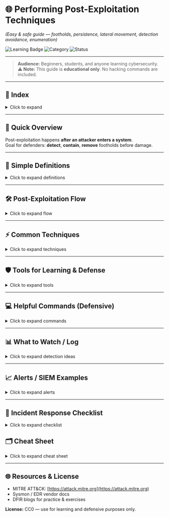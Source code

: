 # 🌐 Performing Post-Exploitation Techniques  
*(Easy & safe guide — footholds, persistence, lateral movement, detection avoidance, enumeration)*

![Learning Badge](https://img.shields.io/badge/Learning-Day39-blue)
![Category](https://img.shields.io/badge/Category-Cybersecurity-green)
![Status](https://img.shields.io/badge/Status-Active-lightgrey)

---

> **Audience:** Beginners, students, and anyone learning cybersecurity.  
> **⚠️ Note:** This guide is **educational only**. No hacking commands are included.

---

## 📖 Index
<details>
<summary>Click to expand</summary>

1. [Quick Overview](#quick-overview)  
2. [Simple Definitions](#simple-definitions)  
3. [Post-Exploitation Flow](#post-exploitation-flow)  
4. [Common Techniques](#common-techniques)  
5. [Tools for Learning & Defense](#tools-for-learning--defense)  
6. [Helpful Commands (Defensive)](#helpful-commands-defensive)  
7. [What to Watch / Log](#what-to-watch--log)  
8. [Alerts / SIEM Examples](#alerts--siem-examples)  
9. [Incident Response Checklist](#incident-response-checklist)  
10. [Study Tips](#study-tips)  
11. [Cheat Sheet](#cheat-sheet)  
12. [Resources & License](#resources--license)

</details>

---

## 📌 Quick Overview
Post-exploitation happens **after an attacker enters a system**.  
Goal for defenders: **detect**, **contain**, **remove** footholds before damage.

---

## 🧩 Simple Definitions
<details>
<summary>Click to expand definitions</summary>

- **Foothold** — Attacker stays on one machine (like a beachhead).  
- **Persistence** — Way for attacker to come back after reboot or reset.  
- **Lateral movement** — Attacker moves to other machines.  
- **Enumeration** — Searching for users, systems, and resources.  
- **Detection avoidance** — Hiding actions, e.g., tampering logs.  
- **Telemetry** — Logs and data to detect suspicious activity.

</details>

---

## 🛠️ Post-Exploitation Flow
<details>
<summary>Click to expand flow</summary>

1. **Consolidate access** → keep a foothold  
2. **Enumerate** → find users, services, targets  
3. **Move laterally** → go to other machines  
4. **Hide & persist** → avoid being detected  
5. **Act / Exfiltrate** → steal or access data (defenders prevent this!)

</details>

---

## ⚡ Common Techniques
<details>
<summary>Click to expand techniques</summary>

- Using stolen or reused passwords  
- Using admin tools like PowerShell, remote management  
- Creating hidden services or scheduled tasks  
- Using built-in tools (no new software)  
- Looking for credentials in memory or files  
- Deleting or stopping logs

</details>

---

## 🛡️ Tools for Learning & Defense
<details>
<summary>Click to expand tools</summary>

- **EDR / XDR** → monitors endpoints continuously  
- **Sysmon** → records Windows process & network events  
- **osquery** → query system data  
- **Velociraptor / GRR** → forensic collection  
- **Wireshark / tcpdump** → network analysis  
- **SIEM** → Splunk, ELK, Microsoft Sentinel  
- **BloodHound (defensive)** → maps AD connections  
- **Honeypots / Canary tokens** → detect reconnaissance

</details>

---

## 💻 Helpful Commands (Defensive)
<details>
<summary>Click to expand commands</summary>

### Linux
```bash
whoami
ps aux | head
ss -tulpen
ls -la /etc/cron*
journalctl -xe
````

### Windows

```powershell
whoami
quser
Get-Process | Select-Object -First 10
Get-Service | Where-Object {$_.Status -eq 'Running'}
Get-ScheduledTask | Select-Object -First 10
Get-EventLog -LogName System -Newest 50
```

> ⚠️ Defensive commands only. No backdoors or credential theft.

</details>

---

## 📊 What to Watch / Log

<details>
<summary>Click to expand detection ideas</summary>

* Login anomalies (new IPs, impossible travel)
* New services / scheduled tasks
* Strange process ancestry
* Admin tools used unexpectedly
* Missing or tampered logs
* Network anomalies (unexpected SMB / remote admin)

</details>

---

## 📈 Alerts / SIEM Examples

<details>
<summary>Click to expand alerts</summary>

* New service created by unknown process → High alert
* User login from unusual IP → Medium/High alert
* Many hosts accessing same server → Possible lateral movement
* Host stopped sending logs → Investigate

</details>

---

## 📝 Incident Response Checklist

<details>
<summary>Click to expand checklist</summary>

1. Detect & verify
2. Isolate affected host(s)
3. Collect logs & volatile data
4. Identify scope (accounts, hosts, services)
5. Contain → block accounts, tighten rules
6. Eradicate → remove persistence, rotate credentials
7. Recover → restore backups
8. Monitor for re-entry
9. Document & improve playbooks

</details>

## 🗂️ Cheat Sheet

<details>
<summary>Click to expand cheat sheet</summary>

* **Foothold** = beachhead
* **Persistence** = way back in
* **Enumeration** = discover users & resources
* **Lateral movement** = spread inside network
* **Detection avoidance** = hide → watch logs & telemetry
* **Tools** = Sysmon, osquery, EDR, SIEM, Wireshark
* **First actions** = isolate → collect → identify → contain → eradicate → recover → monitor

</details>

---

## 🌐 Resources & License

* MITRE ATT\&CK: [https://attack.mitre.org](https://attack.mitre.org)
* Sysmon / EDR vendor docs
* DFIR blogs for practice & exercises

**License:** CC0 — use for learning and defensive purposes only.
